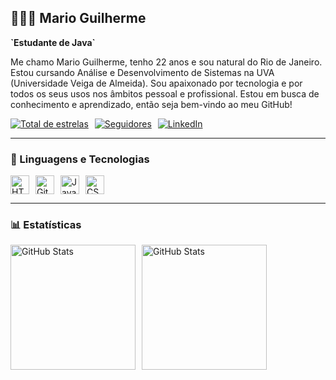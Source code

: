 <!-- Perfil -->
<h2>👨🏽‍💻 Mario Guilherme</h2>
<p><strong>`Estudante de Java`</strong></p>
<p>Me chamo Mario Guilherme, tenho 22 anos e sou natural do Rio de Janeiro. Estou cursando Análise e Desenvolvimento de Sistemas na UVA (Universidade Veiga de Almeida). Sou apaixonado por tecnologia e por todos os seus usos nos âmbitos pessoal e profissional. Estou em busca de conhecimento e aprendizado, então seja bem-vindo ao meu GitHub!</p>

<!-- Botões -->
<p style="display: flex; gap: 10px; align-items: center;">
    <a href="https://github.com/MarioGuilherme26?tab=repositories&sort=stargazers">
        <img 
            alt="Total de estrelas" 
            title="Total de estrelas GitHub" 
            src="https://custom-icon-badges.demolab.com/github/stars/MarioGuilherme26?color=55960c&style=for-the-badge&labelColor=488207&logo=star&label=estrelas" 
        />
    </a>
    <a href="https://github.com/MarioGuilherme26?tab=followers">
        <img 
            alt="Seguidores" 
            title="Me siga no GitHub" 
            src="https://custom-icon-badges.demolab.com/github/followers/MarioGuilherme26?color=236ad3&labelColor=1155ba&style=for-the-badge&logo=github&label=Seguidores&logoColor=white" 
        />
    </a>
    <a href="https://www.linkedin.com/in/mario-santos-64ba67258/">
        <img 
            alt="LinkedIn" 
            title="Visite meu LinkedIn" 
            src="https://custom-icon-badges.demolab.com/badge/LinkedIn-0077B5?style=for-the-badge&logo=linkedin&logoColor=white" 
        />
    </a>
</p>

<hr style="border: none;">

<!-- Linguagens e Tecnologias -->
<h3>🤖 Linguagens e Tecnologias</h3>
<div style="display: flex; gap: 10px;">
    <img 
        alt="HTML"
        title="HTML" 
        width="30px" 
        src="https://cdn.jsdelivr.net/gh/devicons/devicon@latest/icons/html5/html5-original.svg" 
    />
    <img 
        alt="Git" 
        title="Git"
        width="30px" 
        src="https://cdn.jsdelivr.net/gh/devicons/devicon@latest/icons/git/git-original.svg" 
    />
    <img 
        alt="Java" 
        title="Java"
        width="30px" 
        src="https://cdn.jsdelivr.net/gh/devicons/devicon@latest/icons/java/java-original.svg" 
    />
    <img 
        alt="CSS" 
        title="CSS"
        width="30px" 
        src="https://cdn.jsdelivr.net/gh/devicons/devicon@latest/icons/css3/css3-original.svg" 
    />
</div>

<hr style="border: none;">

<!-- Estatísticas -->
<h3>📊 Estatísticas</h3>
<div style="display: flex; gap: 10px;">
    <img 
        alt="GitHub Stats" 
        height="200" 
        src="https://github-readme-stats.vercel.app/api?username=MarioGuilherme26&show_icons=true&theme=tokyonight&include_all_commits=true&locale=pt-br" 
    />
    <img 
        alt="GitHub Stats" 
        height="200" 
        src="https://github-readme-stats.vercel.app/api/top-langs/?username=MarioGuilherme26&theme=tokyonight&layout=compact&custom_title=Tecnologias&langs_count=9" 
    />
</div>
